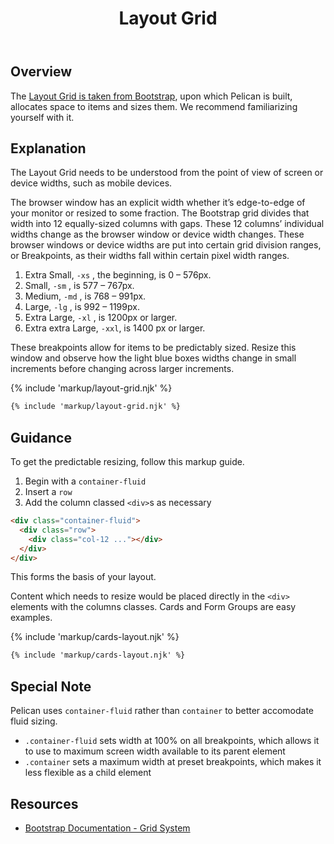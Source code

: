 ﻿---
title: Layout Grid
summary: Pelican uses Bootstrap’s Grid to arrange content.
tags: components, layout grid, grid, layout
layout: guide
eleventyNavigation:
  key: Layout Grid
  parent: Foundation
  order: 5
  excerpt: Pelican uses Bootstrap’s Grid to arrange content.
  img: /img/illustrations/illus-layout.svg
---

## Overview

The [Layout Grid is taken from Bootstrap](https://getbootstrap.com/docs/5.2/layout/grid/), upon which Pelican is built, allocates space to items and sizes them. We recommend familiarizing yourself with it.

## Explanation

The Layout Grid needs to be understood from the point of view of screen or device widths, such as mobile devices.

The browser window has an explicit width whether it’s edge-to-edge of your monitor or resized to some fraction. The Bootstrap grid divides that width into 12 equally-sized columns with gaps. These 12 columns’ individual widths change as the browser window or device width changes. These browser windows or device widths are put into certain grid division ranges, or Breakpoints, as their widths fall within certain pixel width ranges.

1. Extra Small, `-xs` , the beginning, is 0 – 576px.
1. Small, `-sm` , is 577 – 767px.
1. Medium, `-md` , is 768 – 991px.
1. Large, `-lg` , is 992 – 1199px.
1. Extra Large, `-xl` , is 1200px or larger.
1. Extra extra Large, `-xxl`, is 1400 px or larger.

These breakpoints allow for items to be predictably sized. Resize this window and observe how the light blue boxes widths change in small increments before changing across larger increments.

{% include 'markup/layout-grid.njk' %}

``` html
{% include 'markup/layout-grid.njk' %}
``` 

## Guidance

To get the predictable resizing, follow this markup guide.

1. Begin with a `container-fluid`
1. Insert a `row`
1. Add the column classed `<div>`s as necessary

```html
<div class="container-fluid">
  <div class="row">
    <div class="col-12 ..."></div>
  </div>
</div>
```

This forms the basis of your layout. 

Content which needs to resize would be placed directly in the `<div>` elements with the columns classes. Cards and Form Groups are easy examples.

{% include 'markup/cards-layout.njk' %}

```html
{% include 'markup/cards-layout.njk' %}
```

## Special Note

Pelican uses `container-fluid` rather than `container` to better accomodate fluid sizing.

* `.container-fluid` sets width at 100% on all breakpoints, which allows it to use to maximum screen width available to its parent element
* `.container` sets a maximum width at preset breakpoints, which makes it less flexible as a child element

## Resources

* [Bootstrap Documentation - Grid System](https://getbootstrap.com/docs/5.2/layout/grid/)
